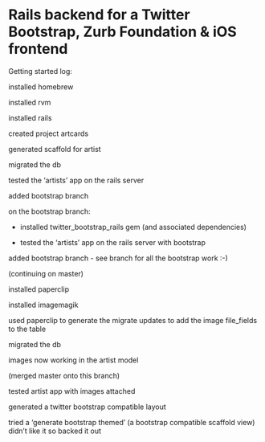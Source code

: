 Rails backend for a Twitter Bootstrap, Zurb Foundation & iOS frontend 
=====================================================================

Getting started log:

installed homebrew

installed rvm

installed rails

created project artcards

generated scaffold for artist

migrated the db

tested the ‘artists’ app on the rails server

added bootstrap branch

on the bootstrap branch:

- installed twitter_bootstrap_rails gem (and associated dependencies)

- tested the ‘artists’ app on the rails server with bootstrap

added bootstrap branch - see branch for all the bootstrap work :-)

(continuing on master)

installed paperclip

installed imagemagik

used paperclip to generate the migrate updates to add the image file_fields to the table

migrated the db

images now working in the artist model

(merged master onto this branch)

tested artist app with images attached

generated a twitter bootstrap compatible layout

tried a ‘generate bootstrap themed’ (a bootstrap compatible scaffold view) didn’t like it so backed it out


 
